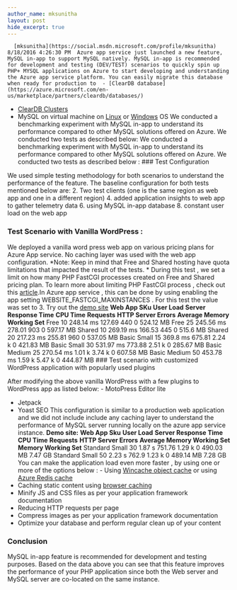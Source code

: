 ```yaml
---
author_name: mksunitha
layout: post
hide_excerpt: true
---
```

      [mksunitha](https://social.msdn.microsoft.com/profile/mksunitha)  8/18/2016 4:26:30 PM  Azure app service just launched a new feature, MySQL in-app to support MySQL natively. MySQL in-app is recommended for development and testing (DEV/TEST) scenarios to quickly spin up PHP+ MYSQL applications on Azure to start developing and understanding the Azure app service platform. You can easily migrate this database when ready for production to  - [ClearDB database](https://azure.microsoft.com/en-us/marketplace/partners/cleardb/databases/)
 - [ClearDB Clusters](https://azure.microsoft.com/en-us/marketplace/partners/cleardb-clusters/cluster/)
 - MySQL on virtual machine on [Linux](https://azure.microsoft.com/en-us/documentation/articles/virtual-machines-linux-classic-mysql-on-opensuse/) or [Windows](https://azure.microsoft.com/en-us/documentation/articles/virtual-machines-windows-classic-mysql-2008r2/) OS
  We conducted a benchmarking experiment with MySQL in-app to understand its performance compared to other MySQL solutions offered on Azure. We conducted two tests as described below: We conducted a benchmarking experiment with MySQL in-app to understand its performance compared to other MySQL solutions offered on Azure. We conducted two tests as described below : ### Test Configuration

 We used simple testing methodology for both scenarios to understand the performance of the feature. The baseline configuration for both tests mentioned below are:   2. Two test clients (one is the same region as web app and one in a different region)
 4. added application insights to web app to gather telemetry data
 6. using MySQL in-app database
 8. constant user load on the web app
   ### Test Scenario with Vanilla WordPress :

 We deployed a vanilla word press web app on various pricing plans for Azure App service. No caching layer was used with the web app configuration. *Note: Keep in mind that Free and Shared hosting have quota limitations that impacted the result of the tests. * During this test , we set a limit on how many PHP FastCGI processes created on Free and Shared pricing plan. To learn more about limiting PHP FastCGI process , check out this [article](http://www.iis.net/learn/application-frameworks/running-php-applications-on-iis/best-practices-for-php-on-the-microsoft-web-platform#_Configure_PHP_Process).In Azure app service , this can be done by using enabling the app setting WEBSITE\_FASTCGI\_MAXINSTANCES . For this test the value was set to 3. Try out the [demo site](https://wordpress3295.azurewebsites.net)    **Web App SKu** **User Load** **Server Response Time** **CPU Time** **Requests** **HTTP Server Errors** **Average Memory Working Set**   Free 10 248.14 ms 127.69 440 0 524.12 MB   Free 25 245.56 ms 278.01 903 0 597.17 MB   Shared 10 269.19 ms 166.53 445 0 515.6 MB   Shared 20 217.23 ms 255.81 960 0 537.05 MB   Basic Small 15 369.8 ms 675.81 2.24 k 0 421.83 MB   Basic Small 30 531.97 ms 773.88 2.51 k 0 285.67 MB   Basic Medium 25 270.54 ms 1.01 k 3.74 k 0 607.58 MB   Basic Medium 50 453.78 ms 1.59 k 5.47 k 0 444.87 MB    ### Test scenario with customized WordPress application with popularly used plugins

 After modifying the above vanilla WordPress with a few plugins to WordPress app as listed below:  - MotoPress Editor lite
 - Jetpack
 - Yoast SEO
  This configuration is similar to a production web application and we did not include include any caching layer to understand the performance of MySQL server running locally on the azure app service instance. **Demo site:**    **Web App Sku** **User Load** **Server Response Time** **CPU Time** **Requests** **HTTP Server Errors** **Average Memory Working Set** **Memory Working Set**   Standard Small 30 1.87 s 751.76 1.29 k 0 490.03 MB 7.47 GB   Standard Small 50 2.23 s 762.9 1.23 k 0 489.14 MB 7.28 GB    You can make the application load even more faster , by using one or more of the options below :  - Using [Wincache object cache](http://www.iis.net/downloads/microsoft/wincache-extension) or using [Azure Redis cache](https://azure.microsoft.com/en-us/documentation/services/redis-cache/)
 - Caching static content using [browser caching](https://www.iis.net/configreference/system.webserver/caching)
 - Minify JS and CSS files as per your application framework documentation
 - Reducing HTTP requests per page
 - Compress images  as per your application framework documentation
 - Optimize your database and perform regular clean up of your content
  ### Conclusion

 MySQL in-app feature is recommended for development and testing purposes. Based on the data above you can see that this feature improves the performance of your PHP application since both the Web server and MySQL server are co-located on the same instance.     